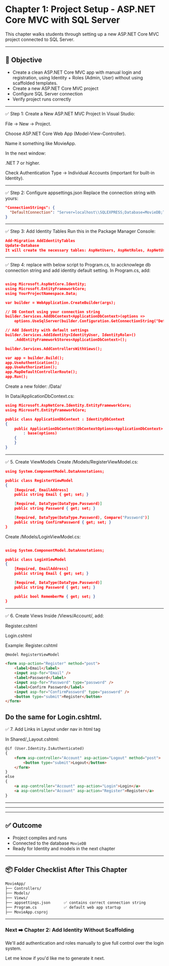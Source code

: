 # Chapter 1: Project Setup - ASP.NET Core MVC with SQL Server

This chapter walks students through setting up a new ASP.NET Core MVC project connected to SQL Server.

---

## 🎯 Objective
- Create a clean ASP.NET Core MVC app with manual login and registration, using Identity + Roles (Admin, User) without using scaffolded templates.
- Create a new ASP.NET Core MVC project
- Configure SQL Server connection
- Verify project runs correctly

---

✅ Step 1: Create a New ASP.NET MVC Project
In Visual Studio:

File → New → Project.

Choose ASP.NET Core Web App (Model-View-Controller).

Name it something like MovieApp.

In the next window:

.NET 7 or higher.

Check Authentication Type → Individual Accounts (important for built-in Identity).

---

✅ Step 2: Configure appsettings.json
Replace the connection string with yours:

```json
"ConnectionStrings": {
  "DefaultConnection": "Server=localhost\\SQLEXPRESS;Database=MovieDB;Trusted_Connection=True;TrustServerCertificate=True"
}
```

---

✅ Step 3: Add Identity Tables
Run this in the Package Manager Console:

```json
Add-Migration AddIdentityTables
Update-Database
It will create the necessary tables: AspNetUsers, AspNetRoles, AspNetUserRoles, etc.
```

---

✅ Step 4: replace with below script to Program.cs, to accknowlege db connection string and add identity default setting.
In Program.cs, add:

```json

using Microsoft.AspNetCore.Identity;
using Microsoft.EntityFrameworkCore;
using YourProjectNamespace.Data;

var builder = WebApplication.CreateBuilder(args);

// DB Context using your connection string
builder.Services.AddDbContext<ApplicationDbContext>(options =>
    options.UseSqlServer(builder.Configuration.GetConnectionString("DefaultConnection")));

// Add Identity with default settings
builder.Services.AddIdentity<IdentityUser, IdentityRole>()
    .AddEntityFrameworkStores<ApplicationDbContext>();

builder.Services.AddControllersWithViews();

var app = builder.Build();
app.UseAuthentication();
app.UseAuthorization();
app.MapDefaultControllerRoute();
app.Run();

```
Create a new folder: /Data/

In Data/ApplicationDbContext.cs:

```json
using Microsoft.AspNetCore.Identity.EntityFrameworkCore;
using Microsoft.EntityFrameworkCore;

public class ApplicationDbContext : IdentityDbContext
{
    public ApplicationDbContext(DbContextOptions<ApplicationDbContext> options)
        : base(options)
    {
    }
}


```
---

✅ 5. Create ViewModels
Create /Models/RegisterViewModel.cs:

```json
using System.ComponentModel.DataAnnotations;

public class RegisterViewModel
{
    [Required, EmailAddress]
    public string Email { get; set; }

    [Required, DataType(DataType.Password)]
    public string Password { get; set; }

    [Required, DataType(DataType.Password), Compare("Password")]
    public string ConfirmPassword { get; set; }
}
```

Create /Models/LoginViewModel.cs:

```json

using System.ComponentModel.DataAnnotations;

public class LoginViewModel
{
    [Required, EmailAddress]
    public string Email { get; set; }

    [Required, DataType(DataType.Password)]
    public string Password { get; set; }

    public bool RememberMe { get; set; }
}

```
---

✅ 6. Create Views
Inside /Views/Account/, add:

Register.cshtml

Login.cshtml

Example: Register.cshtml

```html
@model RegisterViewModel

<form asp-action="Register" method="post">
    <label>Email</label>
    <input asp-for="Email" />
    <label>Password</label>
    <input asp-for="Password" type="password" />
    <label>Confirm Password</label>
    <input asp-for="ConfirmPassword" type="password" />
    <button type="submit">Register</button>
</form>
```
Do the same for Login.cshtml.
---
✅ 7. Add Links in Layout under nav in html tag

In Shared/_Layout.cshtml:
```html
@if (User.Identity.IsAuthenticated)
{
    <form asp-controller="Account" asp-action="Logout" method="post">
        <button type="submit">Logout</button>
    </form>
}
else
{
    <a asp-controller="Account" asp-action="Login">Login</a>
    <a asp-controller="Account" asp-action="Register">Register</a>
}
```
---
---
---

## ✅ Outcome

- Project compiles and runs
- Connected to the database `MovieDB`
- Ready for Identity and models in the next chapter

---

## 📦 Folder Checklist After This Chapter

```txt
MovieApp/
├── Controllers/
├── Models/
├── Views/
├── appsettings.json      ✅ contains correct connection string
├── Program.cs            ✅ default web app startup
├── MovieApp.csproj
```

---

### Next ➡️ Chapter 2: Add Identity Without Scaffolding
We'll add authentication and roles manually to give full control over the login system.

Let me know if you'd like me to generate it next.
